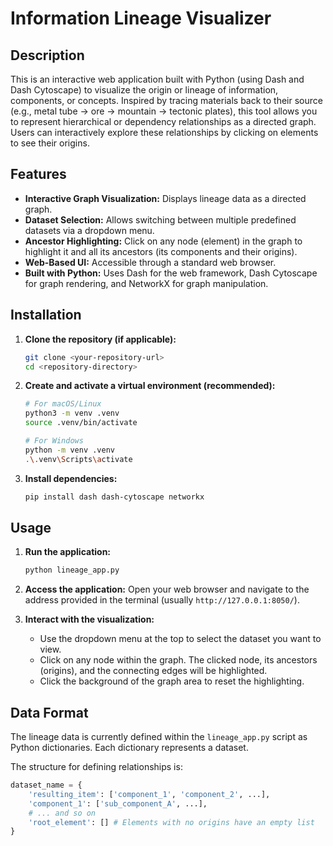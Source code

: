 # Information Lineage Visualizer

## Description

This is an interactive web application built with Python (using Dash and Dash Cytoscape) to visualize the origin or lineage of information, components, or concepts. Inspired by tracing materials back to their source (e.g., metal tube -> ore -> mountain -> tectonic plates), this tool allows you to represent hierarchical or dependency relationships as a directed graph. Users can interactively explore these relationships by clicking on elements to see their origins.

## Features

* **Interactive Graph Visualization:** Displays lineage data as a directed graph.
* **Dataset Selection:** Allows switching between multiple predefined datasets via a dropdown menu.
* **Ancestor Highlighting:** Click on any node (element) in the graph to highlight it and all its ancestors (its components and their origins).
* **Web-Based UI:** Accessible through a standard web browser.
* **Built with Python:** Uses Dash for the web framework, Dash Cytoscape for graph rendering, and NetworkX for graph manipulation.

## Installation

1.  **Clone the repository (if applicable):**
    ```bash
    git clone <your-repository-url>
    cd <repository-directory>
    ```

2.  **Create and activate a virtual environment (recommended):**
    ```bash
    # For macOS/Linux
    python3 -m venv .venv
    source .venv/bin/activate

    # For Windows
    python -m venv .venv
    .\.venv\Scripts\activate
    ```

3.  **Install dependencies:**
    ```bash
    pip install dash dash-cytoscape networkx
    ```

## Usage

1.  **Run the application:**
    ```bash
    python lineage_app.py
    ```

2.  **Access the application:** Open your web browser and navigate to the address provided in the terminal (usually `http://127.0.0.1:8050/`).

3.  **Interact with the visualization:**
    * Use the dropdown menu at the top to select the dataset you want to view.
    * Click on any node within the graph. The clicked node, its ancestors (origins), and the connecting edges will be highlighted.
    * Click the background of the graph area to reset the highlighting.

## Data Format

The lineage data is currently defined within the `lineage_app.py` script as Python dictionaries. Each dictionary represents a dataset.

The structure for defining relationships is:

```python
dataset_name = {
    'resulting_item': ['component_1', 'component_2', ...],
    'component_1': ['sub_component_A', ...],
    # ... and so on
    'root_element': [] # Elements with no origins have an empty list
}

